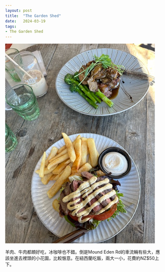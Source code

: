 ```yaml
---
layout: post
title:  "The Garden Shed"
date:   2024-03-19
tags:
- The Garden Shed
---
```

![The Garden Shed](/media/2024-03-19-The-Garden-Shed.jpeg)

羊肉、牛肉都頗好吃，冰咖啡也不錯。倒是Mound Eden Rd的車流輛有些大，應該坐進去裡頭的小花園，比較愜意。在紐西蘭吃飯，兩大一小，花費約NZ$50上下。